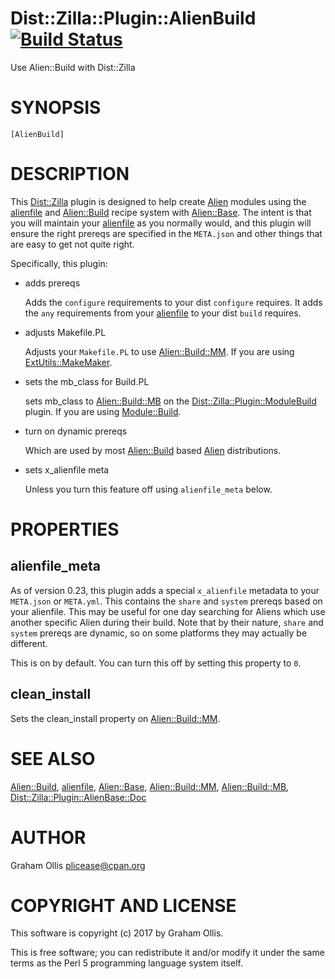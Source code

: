 # Dist::Zilla::Plugin::AlienBuild [![Build Status](https://travis-ci.org/Perl5-Alien/Dist-Zilla-Plugin-AlienBuild.svg)](http://travis-ci.org/Perl5-Alien/Dist-Zilla-Plugin-AlienBuild)

Use Alien::Build with Dist::Zilla

# SYNOPSIS

```
[AlienBuild]
```

# DESCRIPTION

This [Dist::Zilla](https://metacpan.org/pod/Dist::Zilla) plugin is designed to help create [Alien](https://metacpan.org/pod/Alien) modules using
the [alienfile](https://metacpan.org/pod/alienfile) and [Alien::Build](https://metacpan.org/pod/Alien::Build) recipe system with [Alien::Base](https://metacpan.org/pod/Alien::Base).  The
intent is that you will maintain your [alienfile](https://metacpan.org/pod/alienfile) as you normally would,
and this plugin will ensure the right prereqs are specified in the `META.json`
and other things that are easy to get not quite right.

Specifically, this plugin:

- adds prereqs

    Adds the `configure` requirements to your dist `configure` requires.  It
    adds the `any` requirements from your [alienfile](https://metacpan.org/pod/alienfile) to your dist `build`
    requires.

- adjusts Makefile.PL

    Adjusts your `Makefile.PL` to use [Alien::Build::MM](https://metacpan.org/pod/Alien::Build::MM).  If you are using
    [ExtUtils::MakeMaker](https://metacpan.org/pod/ExtUtils::MakeMaker).

- sets the mb\_class for Build.PL

    sets mb\_class to [Alien::Build::MB](https://metacpan.org/pod/Alien::Build::MB) on the [Dist::Zilla::Plugin::ModuleBuild](https://metacpan.org/pod/Dist::Zilla::Plugin::ModuleBuild)
    plugin.  If you are using [Module::Build](https://metacpan.org/pod/Module::Build).

- turn on dynamic prereqs

    Which are used by most [Alien::Build](https://metacpan.org/pod/Alien::Build) based [Alien](https://metacpan.org/pod/Alien) distributions.

- sets x\_alienfile meta

    Unless you turn this feature off using `alienfile_meta` below.

# PROPERTIES

## alienfile\_meta

As of version 0.23, this plugin adds a special `x_alienfile` metadata to your
`META.json` or `META.yml`.  This contains the `share` and `system` prereqs
based on your alienfile.  This may be useful for one day searching for Aliens
which use another specific Alien during their build.  Note that by their nature,
`share` and `system` prereqs are dynamic, so on some platforms they may
actually be different.

This is on by default.  You can turn this off by setting this property to `0`.

## clean\_install

Sets the clean\_install property on [Alien::Build::MM](https://metacpan.org/pod/Alien::Build::MM).

# SEE ALSO

[Alien::Build](https://metacpan.org/pod/Alien::Build), [alienfile](https://metacpan.org/pod/alienfile), [Alien::Base](https://metacpan.org/pod/Alien::Base), [Alien::Build::MM](https://metacpan.org/pod/Alien::Build::MM), [Alien::Build::MB](https://metacpan.org/pod/Alien::Build::MB),
[Dist::Zilla::Plugin::AlienBase::Doc](https://metacpan.org/pod/Dist::Zilla::Plugin::AlienBase::Doc)

# AUTHOR

Graham Ollis <plicease@cpan.org>

# COPYRIGHT AND LICENSE

This software is copyright (c) 2017 by Graham Ollis.

This is free software; you can redistribute it and/or modify it under
the same terms as the Perl 5 programming language system itself.
